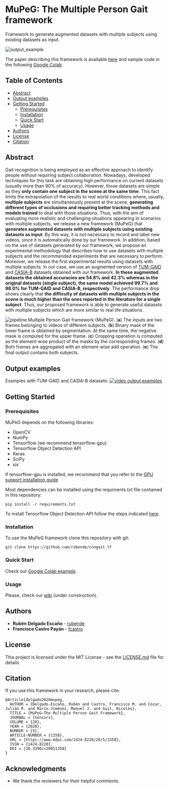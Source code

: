 # MuPeG: The Multiple Person Gait framework

Framework to generate augmented datasets with multiple subjects using existing datasets as input.

![output_example](https://www.mdpi.com/sensors/sensors-20-01358/article_deploy/html/images/sensors-20-01358-g002.png)


The paper describing this framework is available [here](https://www.mdpi.com/1424-8220/20/5/1358) and sample code in the following [Google Colab](https://colab.research.google.com/drive/1N22415RMf67Pile5keYfqGZxGrYK0GZa).

<!-- TABLE OF CONTENTS -->
## Table of Contents
* [Abstract](#abstract)
* [Output examples](#output-examples)
* [Getting Started](#getting-started)
    * [Prerequisites](#prerequisites)
    * [Installation](#installation)
    * [Quick Start](#quick-start)
    * [Usage](#usage)
* [Authors](#authors)
* [License](#license)
* [Citation](#citation)

## Abstract
Gait recognition is being employed as an effective approach to identify people 
without requiring subject collaboration. Nowadays, developed techniques for this 
task are obtaining high performance on current datasets (usually more than 90% of 
accuracy). However, those datasets are simple as they **only contain one subject in 
the scene at the same time**. This fact limits the extrapolation of the results to 
real world conditions where, usually, **multiple subjects** are simultaneously present 
at the scene, **generating different types of occlusions and requiring better 
tracking methods and models trained** to deal with those situations. Thus, with 
the aim of evaluating more realistic and challenging situations appearing in 
scenarios with multiple subjects, we release a new framework (MuPeG) that 
**generates augmented datasets with multiple subjects using existing datasets as 
input**. By this way, it is not necessary to record and label new videos, 
since it is automatically done by our framework. In addition, based on 
the use of datasets generated by our framework, we propose an experimental 
methodology that describes how to use datasets with multiple subjects and the 
recommended experiments that are necessary to perform. Moreover, we release the 
first experimental results using datasets with multiple subjects. In our case, 
we use an augmented version of [TUM-GAID](https://www.ei.tum.de/mmk/verschiedenes/tum-gaid-database/) 
and [CASIA-B](http://www.cbsr.ia.ac.cn/english/Gait%20Databases.asp) 
datasets obtained with our framework. **In these augmented datasets the 
obtained accuracies are 54.8% and 42.3% whereas in the original datasets 
(single subject), the same model achieved 99.7% and 98.0% for TUM-GAID and CASIA-B, 
respectively**. The performance drop shows clearly that **the difficulty of datasets 
with multiple subjects in the scene is much higher than the ones reported in 
the literature for a single subject**. Thus, our proposed framework is able to 
generate useful datasets with multiple subjects which are more similar to real 
life situations.

![pipeline](https://www.mdpi.com/sensors/sensors-20-01358/article_deploy/html/images/sensors-20-01358-g001.png)
Multiple Person Gait framework (MuPeG). 
(**a**) The inputs are two frames belonging to videos of different subjects. 
(**b**) Binary mask of the lower frame is obtained by segmentation. 
At the same time, the negative mask is computed for the upper frame. 
(**c**) Cropping operation is computed as the element-wise product of the masks 
by the corresponding frames. 
(**d**) Both frames are aggregated with an element-wise add operation. 
(**e**) The ﬁnal output contains both subjects.

## Output examples
Examples with TUM-GAID and CASIA-B datasets:
[![video output examples](https://j.gifs.com/JyR8vP.gif)](https://www.youtube.com/watch?v=JB_sLVr279g)

## Getting Started

### Prerequisites

MuPeG depends on the following libraries:

- OpenCV
- NumPy
- Tensorflow (we recommend tensorflow-gpu)
- Tensorflow Object Detection API
- Keras
- SciPy
- six

If tensorflow-gpu is installed, we recommend that you refer to the [GPU support installation guide](https://www.tensorflow.org/install/gpu)

Most dependencies can be installed using the requiments.txt file contained in this repository:

```
pip install -r requirements.txt
```

To install Tensorflow Object Detection API follow the steps indicated [here](https://github.com/tensorflow/models/blob/master/research/object_detection/g3doc/installation.md)

### Installation

To use the MuPeG framework clone this repository with git:

```
git clone https://github.com/rubende/cnngait_tf
```

### Quick Start

Check our [Google Colab example](https://colab.research.google.com/drive/1N22415RMf67Pile5keYfqGZxGrYK0GZa).

### Usage

Please, check our [wiki](https://github.com/rubende/mupeg/wiki/Usage) (under construction).

## Authors

* **Rubén Delgado Escaño** - [rubende](https://github.com/rubende)
* **Francisco Castro Payán** - [fcastro](https://github.com/fcastro)

## License

This project is licensed under the MIT License - see the [LICENSE.md](LICENSE.md) file for details

## Citation

If you use this framework in your research, please cite:

```
@Article{delgado2020mupeg,
  AUTHOR = {Delgado-Escaño, Rubén and Castro, Francisco M. and Cózar, Julián R. and Marín-Jiménez, Manuel J. and Guil, Nicolás},
  TITLE = {MuPeG—The Multiple Person Gait Framework},
  JOURNAL = {Sensors},
  VOLUME = {20},
  YEAR = {2020},
  NUMBER = {5},
  ARTICLE-NUMBER = {1358},
  URL = {https://www.mdpi.com/1424-8220/20/5/1358},
  ISSN = {1424-8220},
  DOI = {10.3390/s20051358}
}
```

## Acknowledgments

* We thank the reviewers for their helpful comments.
